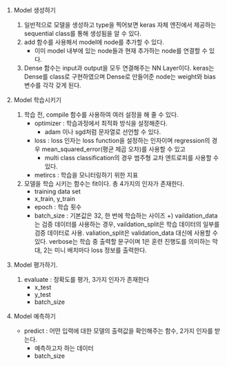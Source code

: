 1. Model 생성하기
   1. 일반적으로 모델을 생성하고 type을 찍어보면 keras 자체 엔진에서 제공하는 sequential class를 통해 생성됨을 알 수 있다.
   2. add 함수를 사용해서 model에 node를 추가할 수 있다.
      - 이미 model 내부에 있는 node들과 현재 추가하는 node를 연결할 수 있다.  
   3. Dense 함수는 input과 output을 모두 연결해주는 NN Layer이다. keras는 Dense를 class로 구현하였으며 Dense로 만들어준 node는 weight와 bias 변수를 각각 갖게 된다.


2. Model 학습시키기
   1. 학습 전, compile 함수를 사용하여 여러 설정을 해 줄 수 있다.
      - optimizer : 학습과정에서 최적화 방식을 설정해준다.
        - adam 이나 sgd처럼 문자열로 선언할 수 있다.
      - loss : loss 인자는 loss function을 설정하는 인자이며 regression의 경우 mean_squared_error(평균 제곱 오차)를 사용할 수 있고
        - multi class classification의 경우 범주형 교차 엔트로피를 사용할 수 있다.
      - metircs : 학습을 모니터링하기 위한 지표
   2. 모델을 학습 시키는 함수는 fit이다. 총 4가지의 인자가 존재한다.
      - training data set
      - x_train, y_train
      - epoch : 학습 횟수
      - batch_size : 기본값은 32, 한 번에 학습하는 사이즈
    +) vaildation_data는 검증 데이터를 사용하는 경우,
    vaildation_split은 학습 데이터의 일부를 검증 데이터로 사용. valiation_split은 validation_data 대신에 사용할 수 있다.
    verbose는 학습 중 출력할 문구이며 1은 훈련 진행도를 의미하는 막대, 2는 미니 배치마다 loss 정보를 출력한다.
3. Model 평가하기.
   1. evaluate : 정확도를 평가, 3가지 인자가 존재한다
      - x_test
      - y_test
      - batch_size
4. Model 예측하기
    - predict : 어떤 입력에 대한 모델의 출력값을 확인해주는 함수, 2가지 인자를 받는다.
      - 예측하고자 하는 데이터
      - batch_size
   

      

      